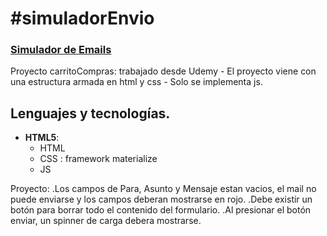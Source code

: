 # #simuladorEnvio

### [Simulador de Emails](https://megagringa.github.io/simuladorEnvio/index.html)

Proyecto carritoCompras: trabajado desde Udemy - El proyecto viene con una estructura armada en html y css - 
         Solo se implementa js. 


## Lenguajes y tecnologías.

- **HTML5**:
    - HTML
    - CSS : framework materialize
    - JS

Proyecto: .Los campos de Para, Asunto y Mensaje estan vacios, el mail no puede enviarse y los campos deberan mostrarse en rojo.
          .Debe existir un botón para borrar todo el contenido del formulario.
          .Al presionar el botón enviar, un spinner de carga debera mostrarse. 
